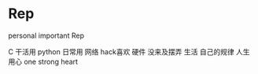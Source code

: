 # Rep
personal important Rep

C       干活用
python  日常用
网络    hack喜欢
硬件    没来及摆弄
生活    自己的规律
人生    用心 one strong heart
